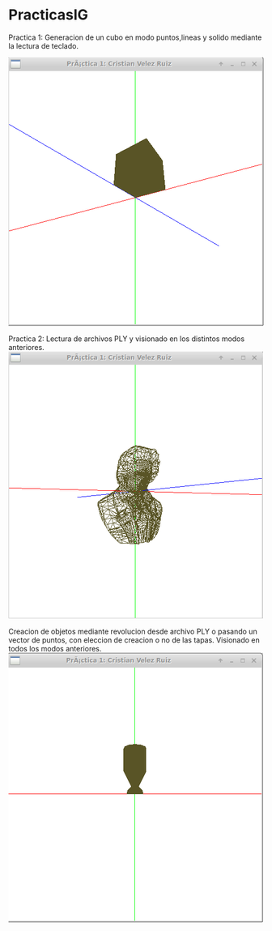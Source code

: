 # PracticasIG
Practica 1:
Generacion de un cubo en modo puntos,lineas y solido mediante la lectura de teclado.

![Ejemplo P1](https://github.com/ainokila/PracticasIG/blob/master/ejemplos/p1.png)

Practica 2:
Lectura de archivos PLY y visionado en los distintos modos anteriores.
![Ejemplo P2](https://github.com/ainokila/PracticasIG/blob/master/ejemplos/p2_ply.png)

Creacion de objetos mediante revolucion desde archivo PLY o pasando un vector de puntos, con eleccion de creacion o no de las tapas. Visionado en todos los modos anteriores.
![Ejemplo P2](https://github.com/ainokila/PracticasIG/blob/master/ejemplos/p2_rev.png)
